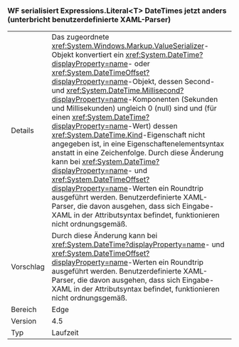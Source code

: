 ### <a name="wf-serializes-expressionsliterallttgt-datetimes-differently-now-breaks-custom-xaml-parsers"></a>WF serialisiert Expressions.Literal&lt;T&gt; DateTimes jetzt anders (unterbricht benutzerdefinierte XAML-Parser)

|   |   |
|---|---|
|Details|Das zugeordnete <xref:System.Windows.Markup.ValueSerializer>-Objekt konvertiert ein <xref:System.DateTime?displayProperty=name>- oder <xref:System.DateTimeOffset?displayProperty=name>-Objekt, dessen Second- und <xref:System.DateTime.Millisecond?displayProperty=name>-Komponenten (Sekunden und Millisekunden) ungleich 0 (null) sind und (für einen <xref:System.DateTime?displayProperty=name>-Wert) dessen <xref:System.DateTime.Kind>-Eigenschaft nicht angegeben ist, in eine Eigenschaftenelementsyntax anstatt in eine Zeichenfolge. Durch diese Änderung kann bei <xref:System.DateTime?displayProperty=name>- und <xref:System.DateTimeOffset?displayProperty=name>-Werten ein Roundtrip ausgeführt werden. Benutzerdefinierte XAML-Parser, die davon ausgehen, dass sich Eingabe-XAML in der Attributsyntax befindet, funktionieren nicht ordnungsgemäß.|
|Vorschlag|Durch diese Änderung kann bei <xref:System.DateTime?displayProperty=name>- und <xref:System.DateTimeOffset?displayProperty=name>-Werten ein Roundtrip ausgeführt werden. Benutzerdefinierte XAML-Parser, die davon ausgehen, dass sich Eingabe-XAML in der Attributsyntax befindet, funktionieren nicht ordnungsgemäß.|
|Bereich|Edge|
|Version|4.5|
|Typ|Laufzeit|

